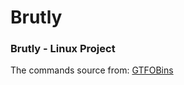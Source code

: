 # Brutly
### Brutly - Linux Project

The commands source from: [GTFOBins]("https://gtfobins.github.io")